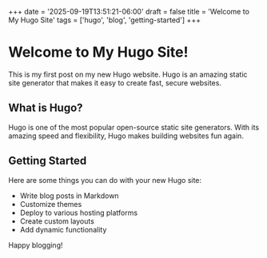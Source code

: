 +++
date = '2025-09-19T13:51:21-06:00'
draft = false
title = 'Welcome to My Hugo Site'
tags = ['hugo', 'blog', 'getting-started']
+++

# Welcome to My Hugo Site!

This is my first post on my new Hugo website. Hugo is an amazing static site generator that makes it easy to create fast, secure websites.

## What is Hugo?

Hugo is one of the most popular open-source static site generators. With its amazing speed and flexibility, Hugo makes building websites fun again.

## Getting Started

Here are some things you can do with your new Hugo site:

- Write blog posts in Markdown
- Customize themes
- Deploy to various hosting platforms
- Create custom layouts
- Add dynamic functionality

Happy blogging!
